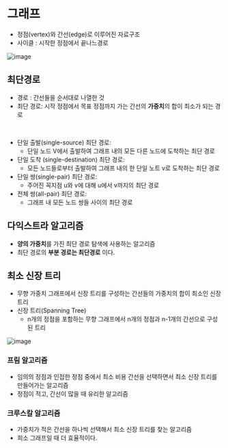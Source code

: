 # 그래프
- 정점(vertex)와 간선(edge)로 이루어진 자료구조
- 사이클 : 시작한 정점에서 끝나느경로

![image](https://user-images.githubusercontent.com/18106839/136319218-c95f4d19-92f4-4209-916f-4a96add4c7cc.png)

## 최단경로
- 경로 : 간선들을 순서대로 나열한 것
- 최단 경로: 시작 정점에서 목표 정점까지 가는 간선의 **가중치**의 합이 최소가 되는 경로

<br/>

- 단일 출발(single-source) 최단 경로:
  - 단일 노드 V에서 출발하여 그래프 내의 모든 다른 노드에 도착하는 최단 경로
- 단일 도착 (single-destination) 최단 경로:
  - 모든 노드들로부터 출발하여 그래프 내의 한 단일 노트 v로 도착하는 최단 경로
- 단일 쌍(single-pair) 최단 경로:
  - 주어진 꼭지점 u와 v에 대해 u에서 v까지의 최단 경로
- 전체 쌍(all-pair) 최단 경로:
  - 그래프 내 모든 노드 쌍들 사이의 최단 경로

## 다익스트라 알고리즘
- **양의 가중치**를 가진 최단 경로 탐색에 사용하는 알고리즘
- 최단 경로의 **부분 경로는 최단경로** 이다.

## 최소 신장 트리
- 무향 가중치 그래프에서 신장 트리를 구성하는 간선들의 가중치의 합이 최소인 신장트리
- 신장 트리(Spanning Tree)
  - n개의 정점을 포함하는 무향 그래프에서 n개의 정점과 n-1개의 간선으로 구성된 트리

![image](https://user-images.githubusercontent.com/18106839/136320973-43f08bc6-5691-49f8-8abb-3743655993e1.png)

### 프림 알고리즘
- 임의의 정점과 인접한 정점 중에서 최소 비용 간선을 선택하면서 최소 신장 트리를 만들어가는 알고리즘
- 정점이 적고, 간선이 많을 때 유리한 알고리즘

### 크루스칼 알고리즘
- 가중치가 적은 간선을 하나씩 선택해서 최소 신장 트리를 찾는 알고리즘
- 희소 그래프일 때 더 효율적이다.

